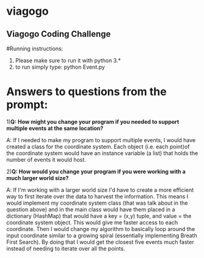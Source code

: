 # viagogo
Viagogo Coding Challenge
------------------------------------------
#Running instructions:
1) Please make sure to run it with python 3.*
2) to run simply type: python Event.py

# Answers to questions from the prompt:
1)**Q: How might you change your program if you needed to support multiple events at the
same location?**

A: If I needed to make my program to support multiple events, I would have created a class for the coordinate system. Each object (i.e. each point)of the coordinate system would have an instance variable (a list) that holds the number of events it would host.

2)**Q: How would you change your program if you were working with a much larger world
size?**

A: If I'm working with a larger world size I'd have to create a more efficient way to first iterate over the data to harvest the information. This means I would implement my coordinate system class (that was talk about in the question above) and in the main class would have them placed in a dictionary (HashMap) that would have a key = (x,y) tuple, and value = the coordinate system object. This would give me faster access to each coordinate. Then I would change my algorithm to basically loop around the input coordinate similar to a growing spiral (essentially implementing Breath First Search). By doing that I would get the closest five events much faster instead of needing to iterate over all the points.
